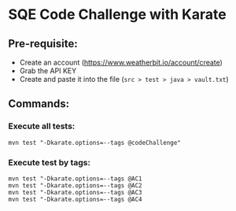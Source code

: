 # SQE Code Challenge with Karate

## Pre-requisite:
 - Create an account (https://www.weatherbit.io/account/create)
 - Grab the API KEY
 - Create and paste it into the file (```src > test > java > vault.txt```)

## Commands:
### Execute all tests:
```mvn test "-Dkarate.options=--tags @codeChallenge"```

### Execute test by tags:
```
mvn test "-Dkarate.options=--tags @AC1
mvn test "-Dkarate.options=--tags @AC2
mvn test "-Dkarate.options=--tags @AC3
mvn test "-Dkarate.options=--tags @AC4
```